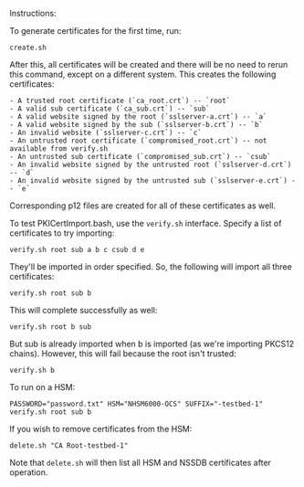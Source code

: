 Instructions:

To generate certificates for the first time, run:

    create.sh

After this, all certificates will be created and there will be no need to
rerun this command, except on a different system. This creates the following
certificates:

    - A trusted root certificate (`ca_root.crt`) -- `root`
    - A valid sub certificate (`ca_sub.crt`) -- `sub`
    - A valid website signed by the root (`sslserver-a.crt`) -- `a`
    - A valid website signed by the sub (`sslserver-b.crt`) -- `b`
    - An invalid website (`sslserver-c.crt`) -- `c`
    - An untrusted root certificate (`compromised_root.crt`) -- not available from verify.sh
    - An untrusted sub certificate (`compromised_sub.crt`) -- `csub`
    - An invalid website signed by the untrusted root (`sslserver-d.crt`) -- `d`
    - An invalid website signed by the untrusted sub (`sslserver-e.crt`) -- `e`

Corresponding p12 files are created for all of these certificates as well.

To test PKICertImport.bash, use the `verify.sh` interface. Specify a list of
certificates to try importing:

    verify.sh root sub a b c csub d e

They'll be imported in order specified. So, the following will import all
three certificates:

    verify.sh root sub b

This will complete successfully as well:

    verify.sh root b sub
    
But sub is already imported when b is imported (as we're importing PKCS12
chains). However, this will fail because the root isn't trusted:

    verify.sh b

To run on a HSM:

    PASSWORD="password.txt" HSM="NHSM6000-OCS" SUFFIX="-testbed-1" verify.sh root sub b

If you wish to remove certificates from the HSM:

    delete.sh "CA Root-testbed-1"

Note that `delete.sh` will then list all HSM and NSSDB certificates after operation.
